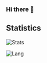 ### Hi there 👋

## Statistics
![Stats](https://github-readme-stats.vercel.app/api?username=fashionzzZ)

![Lang](https://github-readme-stats.vercel.app/api/top-langs/?username=fashionzzZ&hide=ipynb,html&layout=compact)
